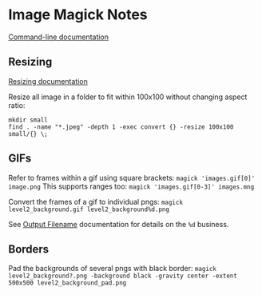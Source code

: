 # Image Magick Notes

[Command-line documentation](https://imagemagick.org/script/command-line-processing.php)

## Resizing
[Resizing documentation](https://legacy.imagemagick.org/Usage/resize/#resize)

Resize all image in a folder to fit within 100x100 without changing aspect ratio:

```
mkdir small
find . -name "*.jpeg" -depth 1 -exec convert {} -resize 100x100 small/{} \;
```

## GIFs
Refer to frames within a gif using square brackets:
`magick 'images.gif[0]' image.png`
This supports ranges too:
`magick 'images.gif[0-3]' images.mng`

Convert the frames of a gif to individual pngs:
`magick level2_background.gif level2_background%d.png`

See [Output Filename](https://imagemagick.org/script/command-line-processing.php#output) documentation for details on the `%d` business.

## Borders
Pad the backgrounds of several pngs with black border:
`magick level2_background?.png -background black -gravity center -extent 500x500 level2_background_pad.png`
